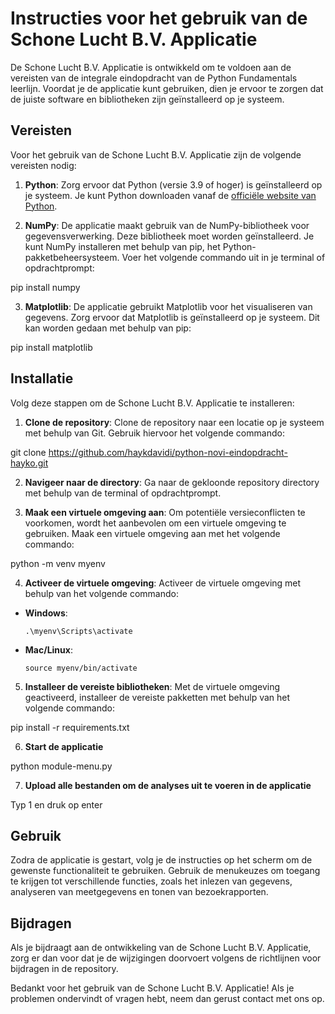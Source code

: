 # Instructies voor het gebruik van de Schone Lucht B.V. Applicatie

De Schone Lucht B.V. Applicatie is ontwikkeld om te voldoen aan de vereisten van de integrale eindopdracht van de Python Fundamentals leerlijn. Voordat je de applicatie kunt gebruiken, dien je ervoor te zorgen dat de juiste software en bibliotheken zijn geïnstalleerd op je systeem.

## Vereisten

Voor het gebruik van de Schone Lucht B.V. Applicatie zijn de volgende vereisten nodig:

1. **Python**: Zorg ervoor dat Python (versie 3.9 of hoger) is geïnstalleerd op je systeem. Je kunt Python downloaden vanaf de [officiële website van Python](https://www.python.org/downloads/).

2. **NumPy**: De applicatie maakt gebruik van de NumPy-bibliotheek voor gegevensverwerking. Deze bibliotheek moet worden geïnstalleerd. Je kunt NumPy installeren met behulp van pip, het Python-pakketbeheersysteem. Voer het volgende commando uit in je terminal of opdrachtprompt:

pip install numpy


3. **Matplotlib**: De applicatie gebruikt Matplotlib voor het visualiseren van gegevens. Zorg ervoor dat Matplotlib is geïnstalleerd op je systeem. Dit kan worden gedaan met behulp van pip:

pip install matplotlib

## Installatie

Volg deze stappen om de Schone Lucht B.V. Applicatie te installeren:

1. **Clone de repository**: Clone de repository naar een locatie op je systeem met behulp van Git. Gebruik hiervoor het volgende commando:

git clone https://github.com/haykdavidi/python-novi-eindopdracht-hayko.git

2. **Navigeer naar de directory**: Ga naar de gekloonde repository directory met behulp van de terminal of opdrachtprompt.

3. **Maak een virtuele omgeving aan**: Om potentiële versieconflicten te voorkomen, wordt het aanbevolen om een virtuele omgeving te gebruiken. Maak een virtuele omgeving aan met het volgende commando:

python -m venv myenv

4. **Activeer de virtuele omgeving**: Activeer de virtuele omgeving met behulp van het volgende commando:

- **Windows**:
  ```
  .\myenv\Scripts\activate
  ```

- **Mac/Linux**:
  ```
  source myenv/bin/activate
  ```

5. **Installeer de vereiste bibliotheken**: Met de virtuele omgeving geactiveerd, installeer de vereiste pakketten met behulp van het volgende commando:

pip install -r requirements.txt

6. **Start de applicatie**

python module-menu.py

7. **Upload alle bestanden om de analyses uit te voeren in de applicatie**

Typ 1 en druk op enter

## Gebruik

Zodra de applicatie is gestart, volg je de instructies op het scherm om de gewenste functionaliteit te gebruiken. Gebruik de menukeuzes om toegang te krijgen tot verschillende functies, zoals het inlezen van gegevens, analyseren van meetgegevens en tonen van bezoekrapporten.

## Bijdragen

Als je bijdraagt aan de ontwikkeling van de Schone Lucht B.V. Applicatie, zorg er dan voor dat je de wijzigingen doorvoert volgens de richtlijnen voor bijdragen in de repository.

Bedankt voor het gebruik van de Schone Lucht B.V. Applicatie! Als je problemen ondervindt of vragen hebt, neem dan gerust contact met ons op.
